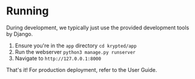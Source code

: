 # Running
During development, we typically just use the provided development tools by Django.

1. Ensure you're in the `app` directory `cd krypted/app`
2. Run the webserver `python3 manage.py runserver`
3. Navigate to `http://127.0.0.1:8000`

That's it! For production deployment, refer to the User Guide. 